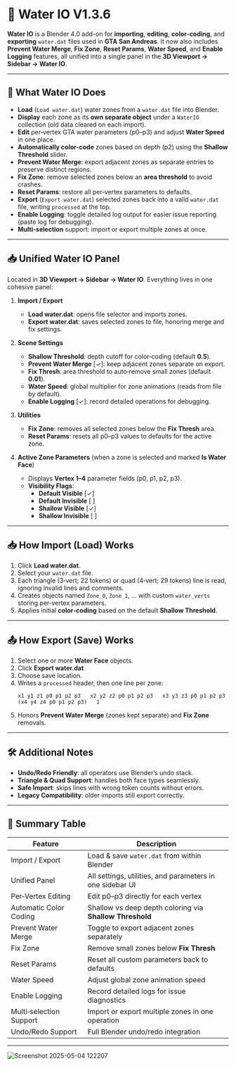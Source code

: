 # 📄 Water IO V1.3.6

**Water IO** is a Blender 4.0 add-on for **importing**, **editing**, **color‑coding**, and **exporting** `water.dat` files used in **GTA San Andreas**. It now also includes **Prevent Water Merge**, **Fix Zone**, **Reset Params**, **Water Speed**, and **Enable Logging** features, all unified into a single panel in the **3D Viewport → Sidebar → Water IO**.

---

## 🎯 What Water IO Does

- **Load** (`Load water.dat`) water zones from a `water.dat` file into Blender.
- **Display** each zone as its **own separate object** under a `WaterIO` collection (old data cleared on each import).
- **Edit** per‑vertex GTA water parameters (p0–p3) and adjust **Water Speed** in one place.
- **Automatically color-code** zones based on depth (p2) using the **Shallow Threshold** slider.
- **Prevent Water Merge**: export adjacent zones as separate entries to preserve distinct regions.
- **Fix Zone**: remove selected zones below an **area threshold** to avoid crashes.
- **Reset Params**: restore all per‑vertex parameters to defaults.
- **Export** (`Export water.dat`) selected zones back into a valid `water.dat` file, writing `processed` at the top.
- **Enable Logging**: toggle detailed log output for easier issue reporting (paste log for debugging).
- **Multi‑selection** support: import or export multiple zones at once.

---

## 📥 Unified Water IO Panel

Located in **3D Viewport → Sidebar → Water IO**. Everything lives in one cohesive panel:

1. **Import / Export**
   - **Load water.dat**: opens file selector and imports zones.
   - **Export water.dat**: saves selected zones to file, honoring merge and fix settings.

2. **Scene Settings**
   - **Shallow Threshold**: depth cutoff for color‑coding (default **0.5**).
   - **Prevent Water Merge** [✓]: keep adjacent zones separate on export.
   - **Fix Thresh**: area threshold to auto‑remove small zones (default **0.01**).
   - **Water Speed**: global multiplier for zone animations (reads from file by default).
   - **Enable Logging** [✓]: record detailed operations for debugging.

3. **Utilities**
   - **Fix Zone**: removes all selected zones below the **Fix Thresh** area.
   - **Reset Params**: resets all p0–p3 values to defaults for the active zone.

4. **Active Zone Parameters** (when a zone is selected and marked **Is Water Face**)
   - Displays **Vertex 1–4** parameter fields (p0, p1, p2, p3).
   - **Visibility Flags**:
     - **Default Visible** [✓]
     - **Default Invisible** [ ]
     - **Shallow Visible** [✓]
     - **Shallow Invisible** [ ]

---

## 📥 How Import (Load) Works

1. Click **Load water.dat**.
2. Select your `water.dat` file.
3. Each triangle (3‑vert; 22 tokens) or quad (4‑vert; 29 tokens) line is read, ignoring invalid lines and comments.
4. Creates objects named `Zone_0`, `Zone_1`, … with custom `water_verts` storing per‑vertex parameters.
5. Applies initial **color‑coding** based on the default **Shallow Threshold**.

---

## 📤 How Export (Save) Works

1. Select one or more **Water Face** objects.
2. Click **Export water.dat**.
3. Choose save location.
4. Writes a `processed` header, then one line per zone:
   ```
   x1 y1 z1 p0 p1 p2 p3   x2 y2 z2 p0 p1 p2 p3   x3 y3 z3 p0 p1 p2 p3   (x4 y4 z4 p0 p1 p2 p3)   1
   ```
5. Honors **Prevent Water Merge** (zones kept separate) and **Fix Zone** removals.

---

## 🛠️ Additional Notes

- **Undo/Redo Friendly**: all operators use Blender’s undo stack.
- **Triangle & Quad Support**: handles both face types seamlessly.
- **Safe Import**: skips lines with wrong token counts without errors.
- **Legacy Compatibility**: older imports still export correctly.

---

## 📝 Summary Table

| Feature                   | Description                                                                                       |
|---------------------------|---------------------------------------------------------------------------------------------------|
| Import / Export           | Load & save `water.dat` from within Blender                                                       |
| Unified Panel             | All settings, utilities, and parameters in one sidebar UI                                          |
| Per‑Vertex Editing        | Edit p0–p3 directly for each vertex                                                                |
| Automatic Color Coding    | Shallow vs deep depth coloring via **Shallow Threshold**                                          |
| Prevent Water Merge       | Toggle to export adjacent zones separately                                                       |
| Fix Zone                  | Remove small zones below **Fix Thresh**                                                          |
| Reset Params              | Reset all custom parameters back to defaults                                                      |
| Water Speed               | Adjust global zone animation speed                                                                |
| Enable Logging            | Record detailed logs for issue diagnostics                                                         |
| Multi‑selection Support   | Import or export multiple zones in one operation                                                  |
| Undo/Redo Support         | Full Blender undo/redo integration                                                                 |

---
![Screenshot 2025-05-04 122207](https://github.com/user-attachments/assets/602d7f8b-36ff-47e7-bef7-36dd17fb1cd4)
